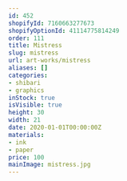 ```yaml
---
id: 452
shopifyId: 7160663277673
shopifyOptionId: 41114775814249
order: 111
title: Mistress
slug: mistress
url: art-works/mistress
aliases: []
categories:
- shibari
- graphics
inStock: true
isVisible: true
height: 30
width: 21
date: 2020-01-01T00:00:00Z
materials:
- ink
- paper
price: 100
mainImage: mistress.jpg
---
```

